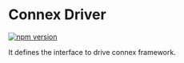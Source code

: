 # Connex Driver


[![npm version](https://badge.fury.io/js/%40vechain%2Fconnex.driver.svg)](https://badge.fury.io/js/%40vechain%2Fconnex.driver)

It defines the interface to drive connex framework.

